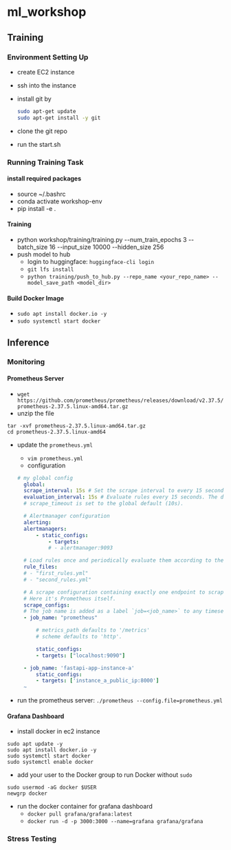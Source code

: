 # ml_workshop

## Training

### Environment Setting Up 

* create EC2 instance
* ssh into the instance
* install git by

    ```bash
    sudo apt-get update
    sudo apt-get install -y git
    ``` 

* clone the git repo
* run the start.sh

### Running Training Task

#### install required packages

* source ~/.bashrc
* conda activate workshop-env
* pip install -e .


#### Training

* python workshop/training/training.py --num_train_epochs 3 --batch_size 16 --input_size 10000 --hidden_size 256
* push model to hub
  * login to huggingface: `huggingface-cli login`
  * `git lfs install`
  * `python training/push_to_hub.py --repo_name <your_repo_name> --model_save_path <model_dir>`

#### Build Docker Image

* `sudo apt install docker.io -y`
* `sudo systemctl start docker`


## Inference

### Monitoring

#### Prometheus Server

* `wget https://github.com/prometheus/prometheus/releases/download/v2.37.5/prometheus-2.37.5.linux-amd64.tar.gz`
* unzip the file

```shell
tar -xvf prometheus-2.37.5.linux-amd64.tar.gz
cd prometheus-2.37.5.linux-amd64
```

* update the `prometheus.yml`
  * `vim prometheus.yml`
  * configuration

  ```yaml
  # my global config
    global:
    scrape_interval: 15s # Set the scrape interval to every 15 seconds. Default is every 1 minute.
    evaluation_interval: 15s # Evaluate rules every 15 seconds. The default is every 1 minute.
    # scrape_timeout is set to the global default (10s).

    # Alertmanager configuration
    alerting:
    alertmanagers:
        - static_configs:
            - targets:
            # - alertmanager:9093

    # Load rules once and periodically evaluate them according to the global 'evaluation_interval'.
    rule_files:
    # - "first_rules.yml"
    # - "second_rules.yml"

    # A scrape configuration containing exactly one endpoint to scrape:
    # Here it's Prometheus itself.
    scrape_configs:
    # The job name is added as a label `job=<job_name>` to any timeseries scraped from this config.
    - job_name: "prometheus"

        # metrics_path defaults to '/metrics'
        # scheme defaults to 'http'.

        static_configs:
        - targets: ["localhost:9090"]

    - job_name: 'fastapi-app-instance-a'
        static_configs:
        - targets: ['instance_a_public_ip:8000']
    ~                                           
  ```

* run the prometheus server: `./prometheus --config.file=prometheus.yml`

#### Grafana Dashboard

* install docker in ec2 instance
    
```shell
sudo apt update -y
sudo apt install docker.io -y
sudo systemctl start docker
sudo systemctl enable docker
```

* add your user to the Docker group to run Docker without `sudo`

```shell
sudo usermod -aG docker $USER
newgrp docker
```

* run the docker container for grafana dashboard
  * `docker pull grafana/grafana:latest`
  * `docker run -d -p 3000:3000 --name=grafana grafana/grafana`


### Stress Testing

####